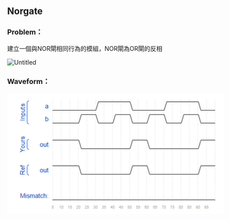 ## Norgate

### Problem：

建立一個與NOR閘相同行為的模組，NOR閘為OR閘的反相

![Untitled](https://hdlbits.01xz.net/mw/images/5/5b/Norgate.png)

### Waveform：

![waveform](https://github.com/freexd0m0329/HDLBits/blob/main/Ch2_VerilogLanguague/Ch2-1_Basics/L05_NORgate/waveform.png?raw=true)